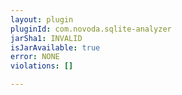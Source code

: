```yaml
---
layout: plugin
pluginId: com.novoda.sqlite-analyzer
jarSha1: INVALID
isJarAvailable: true
error: NONE
violations: []

---
```

